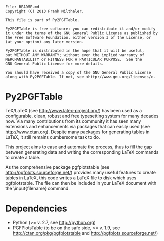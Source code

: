    File: README.md
    Copyright (C) 2013 Frank Milthaler.

    This file is part of Py2PGFTable.

    Py2PGFTable is free software: you can redistribute it and/or modify
    it under the terms of the GNU General Public License as published by
    the Free Software Foundation, either version 3 of the License, or
    (at your option) any later version.
    
    Py2PGFTable is distributed in the hope that it will be useful,
    but WITHOUT ANY WARRANTY; without even the implied warranty of
    MERCHANTABILITY or FITNESS FOR A PARTICULAR PURPOSE.  See the
    GNU General Public License for more details.
    
    You should have received a copy of the GNU General Public License
    along with Py2PGFTable. If not, see <http://www.gnu.org/licenses/>.


Py2PGFTable
================

TeX/LaTeX (see http://www.latex-project.org/) has been used as a configurable, clean, robust and free typesetting system for many decades now. Via many contributions from its community it has seen many extensions and enhancements via packages that can easily used (see http://www.ctan.org). Despite many packages for generating tables in LaTeX, it still remains cumbersome task to do.

This project aims to ease and automate the process, thus to fill the gap between generating data and writing the corresponding LaTeX commands to create a table.

As the comprehensive package pgfplotstable (see http://pgfplots.sourceforge.net/) provides many useful features to create tables in LaTeX, this code writes a LaTeX file to disk which uses pgfplotstable. The file can then be included in your LaTeX document with the \input{filename} command.

Dependencies
================
 * Python (>= v. 2.7, see http://python.org)
 * PGFPlotsTable (to be on the safe side, >= v. 1.9, see http://ctan.org/pkg/pgfplotstable and http://pgfplots.sourceforge.net/)
